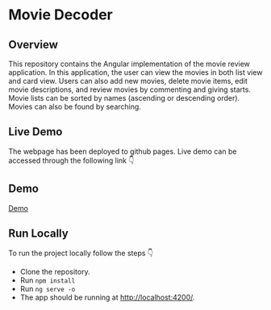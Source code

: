 # Movie Decoder

## Overview
This repository contains the Angular implementation of the movie review application. In this application, the user can view the movies in both list view and card view. Users can also add new movies, delete movie items, edit movie descriptions, and review movies by commenting and giving starts. Movie lists can be sorted by names (ascending or descending order). Movies can also be found by searching.


## Live Demo
The webpage has been deployed to github pages. Live demo can be accessed through the following link :point_down:


## Demo 
[Demo](https://user-images.githubusercontent.com/27910097/131247439-b9138eda-d1ab-443c-9ed5-5c9f733a77ca.mp4)

## Run Locally
To run the project locally follow the steps :point_down:
- Clone the repository.
- Run `npm install`
- Run `ng serve -o`
- The app should be running at [http://localhost:4200/](http://localhost:4200/).

